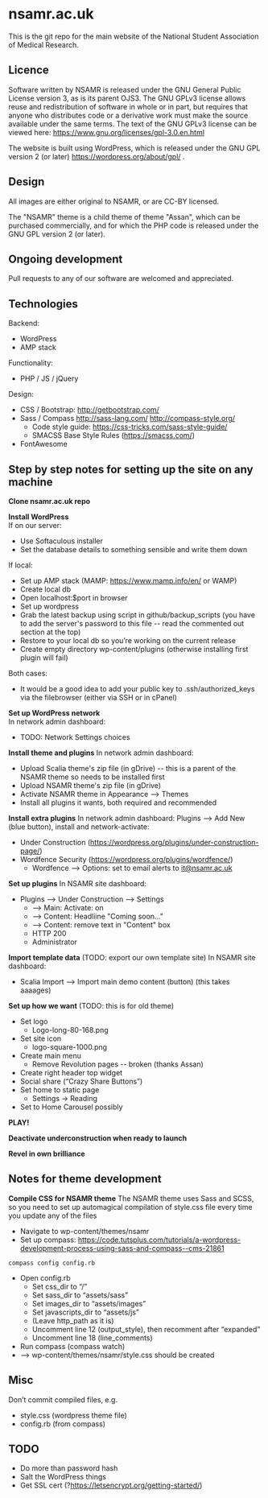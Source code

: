 # nsamr.ac.uk
This is the git repo for the main website of the National Student Association of Medical Research.

## Licence
Software written by NSAMR is released under the GNU General Public License version 3, as is its parent OJS3. The GNU GPLv3 license allows reuse and redistribution of software in whole or in part, but requires that anyone who distributes code or a derivative work must make the source available under the same terms. The text of the GNU GPLv3 license can be viewed here: https://www.gnu.org/licenses/gpl-3.0.en.html

The website is built using WordPress, which is released under the GNU GPL version 2 (or later) https://wordpress.org/about/gpl/ .

## Design
All images are either original to NSAMR, or are CC-BY licensed.

The "NSAMR" theme is a child theme of theme "Assan", which can be purchased commercially, and for which the PHP code is released under the GNU GPL version 2 (or later).

## Ongoing development
Pull requests to any of our software are welcomed and appreciated.

## Technologies
Backend:
* WordPress
* AMP stack

Functionality:
 * PHP / JS / jQuery  

Design:
  * CSS / Bootstrap: http://getbootstrap.com/
  * Sass / Compass http://sass-lang.com/ http://compass-style.org/
    * Code style guide: https://css-tricks.com/sass-style-guide/  
    * SMACSS Base Style Rules (https://smacss.com/)
  * FontAwesome

## Step by step notes for setting up the site on any machine
**Clone nsamr.ac.uk repo**

**Install WordPress**  
If on our server:
* Use Softaculous installer
* Set the database details to something sensible and write them down

If local:
* Set up AMP stack (MAMP: https://www.mamp.info/en/ or WAMP)
* Create local db
* Open localhost:$port in browser  
* Set up wordpress
* Grab the latest backup using script in github/backup_scripts (you have to add the server's password to this file -- read the commented out section at the top)
* Restore to your local db so you’re working on the current release
* Create empty directory wp-content/plugins (otherwise installing first plugin will fail)

Both cases:
* It would be a good idea to add your public key to .ssh/authorized_keys via the filebrowser (either via SSH or in cPanel)

**Set up WordPress network**  
In network admin dashboard:
* TODO: Network Settings choices

**Install theme and plugins**
In network admin dashboard:
* Upload Scalia theme's zip file (in gDrive) -- this is a parent of the NSAMR theme so needs to be installed first
* Upload NSAMR theme's zip file (in gDrive)
* Activate NSAMR theme in Appearance --> Themes
* Install all plugins it wants, both required and recommended

**Install extra plugins**
In network admin dashboard: Plugins --> Add New (blue button), install and network-activate:
* Under Construction (https://wordpress.org/plugins/under-construction-page/)
* Wordfence Security (https://wordpress.org/plugins/wordfence/)
  * Wordfence --> Options: set to email alerts to it@nsamr.ac.uk
 
**Set up plugins**
In NSAMR site dashboard:
* Plugins --> Under Construction --> Settings
  * --> Main: Activate: on
  * --> Content: Headliine "Coming soon..."
  * --> Content: remove text in "Content" box
  * HTTP 200
  * Administrator  

**Import template data** (TODO: export our own template site)
In NSAMR site dashboard:
* Scalia Import --> Import main demo content (button) (this takes aaaages)

**Set up how we want** (TODO: this is for old theme)
* Set  logo  
  * Logo-long-80-168.png  
* Set site icon  
  * logo-square-1000.png  
* Create main menu   
  * Remove Revolution pages -- broken (thanks Assan)  
* Create right header top widget  
* Social share (“Crazy Share Buttons”)  
* Set home to static page  
  * Settings → Reading  
* Set to Home Carousel possibly  

**PLAY!**

**Deactivate underconstruction when ready to launch**

**Revel in own brilliance**

## Notes for theme development
**Compile CSS for NSAMR theme**
The NSAMR theme uses Sass and SCSS, so you need to set up automagical compilation of style.css file every time you update any of the files
* Navigate to wp-content/themes/nsamr
* Set up compass: https://code.tutsplus.com/tutorials/a-wordpress-development-process-using-sass-and-compass--cms-21861  
<pre><code>compass config config.rb</code></pre>
* Open config.rb  
  * Set css_dir to “/”  
  * Set sass_dir to “assets/sass”  
  * Set images_dir to “assets/images”  
  * Set javascripts_dir to “assets/js”  
  * (Leave http_path as it is)  
  * Uncomment line 12 (output_style), then recomment after “expanded”  
  * Uncomment line 18 (line_comments)  
* Run compass (compass watch)  
* --> wp-content/themes/nsamr/style.css should be created 


## Misc
Don’t commit compiled files, e.g.
* style.css (wordpress theme file)
* config.rb (from compass)

## TODO
* Do more than password hash
* Salt the WordPress things
* Get SSL cert (?https://letsencrypt.org/getting-started/)

